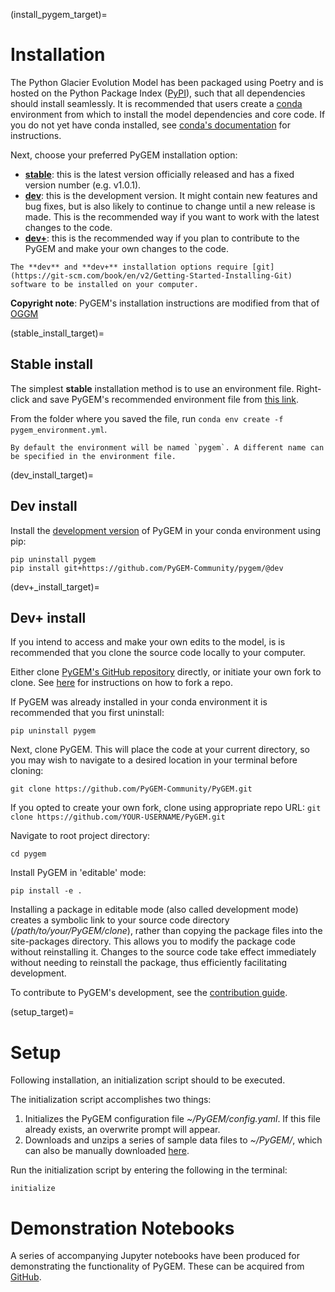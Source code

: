 (install_pygem_target)=
# Installation
The Python Glacier Evolution Model has been packaged using Poetry and is hosted on the Python Package Index ([PyPI](https://pypi.org/project/pygem/)), such that all dependencies should install seamlessly. It is recommended that users create a [conda](https://docs.conda.io/projects/conda/en/latest/user-guide/index.html) environment from which to install the model dependencies and core code. If you do not yet have conda installed, see [conda's documentation](https://docs.conda.io/projects/conda/en/latest/user-guide/install) for instructions.

Next, choose your preferred PyGEM installation option:<br>
- [**stable**](stable_install_target): this is the latest version officially released and has a fixed version number (e.g. v1.0.1).
- [**dev**](dev_install_target): this is the development version. It might contain new features and bug fixes, but is also likely to continue to change until a new release is made. This is the recommended way if you want to work with the latest changes to the code.
- [**dev+**](dev+_install_target): this is the recommended way if you plan to contribute to the PyGEM and make your own changes to the code.

```{note}
The **dev** and **dev+** installation options require [git](https://git-scm.com/book/en/v2/Getting-Started-Installing-Git) software to be installed on your computer.
```
**Copyright note**: PyGEM's installation instructions are modified from that of [OGGM](https://docs.oggm.org/en/stable/installing-oggm.html)

(stable_install_target)=
## Stable install
The simplest **stable** installation method is to use an environment file. Right-click and save PyGEM's recommended environment file from [this link](https://github.com/PyGEM-Community/PyGEM/tree/master/docs/pygem_env.yml).

From the folder where you saved the file, run `conda env create -f pygem_environment.yml`.
```{note}
By default the environment will be named `pygem`. A different name can be specified in the environment file.
```

(dev_install_target)=
## Dev install
Install the [development version](https://github.com/PyGEM-Community/PyGEM/tree/dev) of PyGEM in your conda environment using pip:
```
pip uninstall pygem
pip install git+https://github.com/PyGEM-Community/pygem/@dev
```

(dev+_install_target)=
## Dev+ install
If you intend to access and make your own edits to the model, is is recommended that you clone the source code locally to your computer.

Either clone [PyGEM's GitHub repository](https://github.com/PyGEM-Community/PyGEM) directly, or initiate your own fork to clone. See [here](https://docs.github.com/en/pull-requests/collaborating-with-pull-requests/working-with-forks/fork-a-repo) for instructions on how to fork a repo.

If PyGEM was already installed in your conda environment it is recommended that you first uninstall:
```
pip uninstall pygem
```

Next, clone PyGEM. This will place the code at your current directory, so you may wish to navigate to a desired location in your terminal before cloning:
```
git clone https://github.com/PyGEM-Community/PyGEM.git
```
If you opted to create your own fork, clone using appropriate repo URL: `git clone https://github.com/YOUR-USERNAME/PyGEM.git`

Navigate to root project directory:
```
cd pygem
```

Install PyGEM in 'editable' mode:
```
pip install -e .
```

Installing a package in editable mode (also called development mode) creates a symbolic link to your source code directory (*/path/to/your/PyGEM/clone*), rather than copying the package files into the site-packages directory. This allows you to modify the package code without reinstalling it. Changes to the source code take effect immediately without needing to reinstall the package, thus efficiently facilitating development.<br>

To contribute to PyGEM's development, see the [contribution guide](contributing_pygem_target).

(setup_target)=
# Setup
Following installation, an initialization script should to be executed.

The initialization script accomplishes two things:
1. Initializes the PyGEM configuration file *~/PyGEM/config.yaml*. If this file already exists, an overwrite prompt will appear.
2. Downloads and unzips a series of sample data files to *~/PyGEM/*, which can also be manually downloaded [here](https://drive.google.com/file/d/1Wu4ZqpOKxnc4EYhcRHQbwGq95FoOxMfZ/view?usp=drive_link).

Run the initialization script by entering the following in the terminal:
```
initialize
```

# Demonstration Notebooks
A series of accompanying Jupyter notebooks have been produced for demonstrating the functionality of PyGEM. These can be acquired from [GitHub](https://github.com/PyGEM-Community/PyGEM-notebooks).